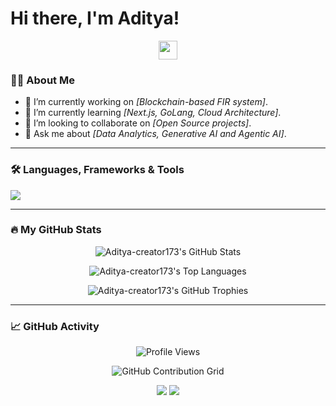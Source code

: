 # Hi there, I'm Aditya! 

<p align="center">
  <img src="https://raw.githubusercontent.com/ABS-NXT/ABS-NXT/main/assets/hi.gif" height="30px"/>
</p>

### 👨‍💻 About Me

- 🔭 I’m currently working on *[Blockchain-based FIR system]*.
- 🌱 I’m currently learning *[Next.js, GoLang, Cloud Architecture]*.
- 👯 I’m looking to collaborate on *[Open Source projects]*.
- 💬 Ask me about *[Data Analytics, Generative AI and Agentic AI]*.

---
### 🛠️ Languages, Frameworks & Tools

<p align="left">
  <a href="https://skillicons.dev">
    <img src="https://skillicons.dev/icons?i=python,pytorch,tensorflow,azure,gcp,aws,docker,fastapi,vscode,postgresql,mysql,git,javascript,html&perline=7" />
  </a>
</p>

---
### 🔥 My GitHub Stats

<p align="center">
  <img src="https://github-readme-stats.vercel.app/api?username=Aditya-creator173&show_icons=true&theme=dark" alt="Aditya-creator173's GitHub Stats"/>
</p>

<p align="center">
  <img src="https://github-readme-stats.vercel.app/api/top-langs/?username=Aditya-creator173&layout=compact&theme=dark" alt="Aditya-creator173's Top Languages"/>
</p>

<p align="center">
  <img src="https://github-profile-trophy.vercel.app/?username=Aditya-creator173&theme=dark_title" alt="Aditya-creator173's GitHub Trophies"/>
</p>

---
### 📈 GitHub Activity

<p align="center">
  <img src="https://komarev.com/ghpvc/?username=Aditya-creator173&label=Profile%20Views&color=0e76a8&style=flat" alt="Profile Views"/>
</p>

<p align="center">
  <img src="https://github.com/Aditya-creator173/Aditya-creator173/blob/output/github-contribution-grid-snake-dark.svg" alt="GitHub Contribution Grid"/>
</p>

<p align="center">
  <a href="[Your LinkedIn URL]"><img src="https://img.shields.io/badge/linkedin-%230077B5.svg?style=for-the-badge&logo=linkedin&logoColor=white"/></a>
  <a href="mailto:[Your Email Address]"><img src="https://img.shields.io/badge/Gmail-D14836?style=for-the-badge&logo=gmail&logoColor=white"/></a>
  </p>
